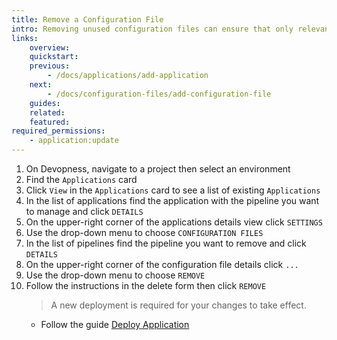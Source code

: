```yaml
---
title: Remove a Configuration File
intro: Removing unused configuration files can ensure that only relevant and necessary information is utilized, thereby reducing the risk of errors during the deployment process.
links:
    overview:
    quickstart:
    previous:
        - /docs/applications/add-application
    next:
        - /docs/configuration-files/add-configuration-file
    guides:
    related:
    featured:
required_permissions:
    - application:update
---
```


1. On Devopness, navigate to a project then select an environment
1. Find the `Applications` card
1. Click `View` in the `Applications` card to see a list of existing `Applications`
1. In the list of applications find the application with the pipeline you want to manage and click `DETAILS`
1. On the upper-right corner of the applications details view click `SETTINGS`
1. Use the drop-down menu to choose `CONFIGURATION FILES`
1. In the list of pipelines find the pipeline you want to remove and click `DETAILS`
1. On the upper-right corner of the configuration file details click `...`
1. Use the drop-down menu to choose `REMOVE`
1. Follow the instructions in the delete form then click `REMOVE`
    > A new deployment is required for your changes to take effect.
      - Follow the guide [Deploy Application](/docs/applications/deploy-application/)
